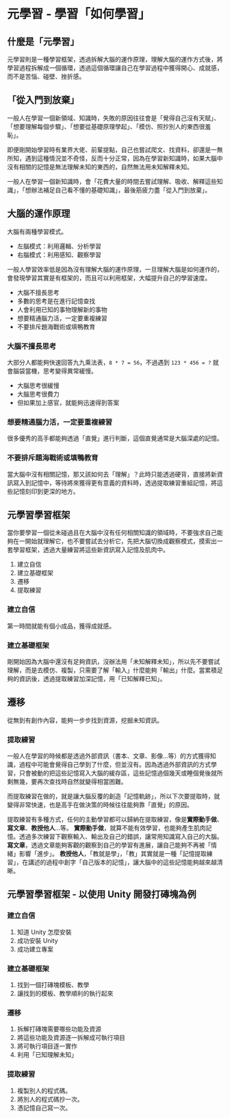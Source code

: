 # 元學習 - 學習「如何學習」

## 什麼是「元學習」
元學習則是一種學習框架，透過拆解大腦的運作原理，理解大腦的運作方式後，將學習過程拆解成一個循環，透過這個循環讓自己在學習過程中獲得開心、成就感，而不是苦惱、碰壁、挫折感。

## 「從入門到放棄」
一般人在學習一個新領域、知識時，失敗的原因往往會是「覺得自己沒有天賦」、「想要理解每個步驟」、「想要從基礎原理學起」、「模仿、照抄別人的東西很羞恥」。

即便剛開始學習時有業界大佬、前輩提點，自己也嘗試爬文、找資料，卻還是一無所知，遇到這種情況並不奇怪，反而十分正常，因為在學習新知識時，如果大腦中沒有相關的記憶是無法理解未知的東西的，自然無法用未知解釋未知。

一般人在學習一個新知識時，會「花費大量的時間去嘗試理解、吸收、解釋這些知識」，「想辦法補足自己看不懂的基礎知識」，最後筋疲力盡「從入門到放棄」。

## 大腦的運作原理
大腦有兩種學習模式。
* 左腦模式：利用邏輯、分析學習
* 右腦模式：利用感知、觀察學習

一般人學習效率低是因為沒有理解大腦的運作原理，一旦理解大腦是如何運作的，會發現學習其實是有框架的，而且可以利用框架，大幅提升自己的學習速度。
* 大腦不擅長思考
* 多數的思考是在進行記憶查找
* 人會利用已知的事物理解新的事物
* 想要精通腦力活，一定要重複練習
* 不要排斥題海戰術或填鴨教育

### 大腦不擅長思考
大部分人都能夠快速回答九九乘法表，```8 * 7 = 56```，不過遇到 ```123 * 456 = ?``` 就會腦袋當機，思考變得異常緩慢。
* 大腦思考很緩慢
* 大腦思考很費力
* 但如果加上感官，就能夠迅速得到答案

### 想要精通腦力活，一定要重複練習
很多優秀的高手都能夠透過「直覺」進行判斷，這個直覺通常是大腦深處的記憶。

### 不要排斥題海戰術或填鴨教育
當大腦中沒有相關記憶，那又該如何去「理解」？此時只能透過硬背，直接將新資訊寫入到記憶中，等待將來獲得更有意義的資料時，透過提取練習重組記憶，將這些記憶刻印到更深的地方。

## 元學習學習框架
當你要學習一個從未碰過且在大腦中沒有任何相關知識的領域時，不要強求自己能夠在一開始就理解它，也不要嘗試去分析它，先把大腦切換成觀察模式，摸索出一套學習框架，透過大量練習將這些新資訊寫入記憶及肌肉中。

1. 建立自信
2. 建立基礎框架
3. 遷移
4. 提取練習

### 建立自信
第一時間就能有個小成品，獲得成就感。

### 建立基礎框架
剛開始因為大腦中還沒有足夠資訊，沒辦法用「未知解釋未知」，所以先不要嘗試理解，而是去模仿、複製，只需要了解「輸入」什麼能夠「輸出」什麼。當累積足夠的資訊後，透過提取練習加深記憶，用「已知解釋已知」。

## 遷移
從無到有創作內容，能夠一步步找到資源，挖掘未知資訊。

### 提取練習
一般人在學習的時候都是透過外部資訊（書本、文章、影像...等）的方式獲得知識，過程中可能會覺得自己學到了什麼，但並沒有。因為透過外部資訊的方式學習，只會被動的把這些記憶寫入大腦的緩存區，這些記憶過個幾天或睡個覺後就所剩無幾，要再次查找時自然就變得相當困難。

而提取練習在做的，就是讓大腦反覆的創造「記憶軌跡」，所以下次要提取時，就變得非常快速，也是高手在做決策的時候往往能夠靠「直覺」的原因。

提取練習有多種方式，任何的主動學習都可以歸納在提取練習，像是**實際動手做**、**寫文章**、**教授他人**...等。
**實際動手做**，就算不能有效學習，也能夠產生肌肉記憶。透過多次練習下觀察輸入、輸出及自己的錯誤，讓常用知識寫入自己的大腦。
**寫文章**，透過文章能夠客觀的觀察到自己的學習有進展，讓自己能夠不再被「情緒」影響「進步」。
**教授他人**，「教就是學」，「教」其實就是一種「記憶提取練習」，在講述的過程中創字「自己版本的記憶」，讓大腦中的這些記憶能夠越來越清晰。

## 元學習學習框架 - 以使用 Unity 開發打磚塊為例
### 建立自信
1. 知道 Unity 怎麼安裝
2. 成功安裝 Unity
3. 成功建立專案

### 建立基礎框架
1. 找到一個打磚塊模板、教學
2. 讓找到的模板、教學順利的執行起來

### 遷移
1. 拆解打磚塊需要哪些功能及資源
2. 將這些功能及資源逐一拆解成可執行項目
3. 將可執行項目逐一實作
4. 利用「已知理解未知」

### 提取練習
1. 複製別人的程式碼。
2. 將別人的程式碼抄一次。
3. 憑記憶自己寫一次。
